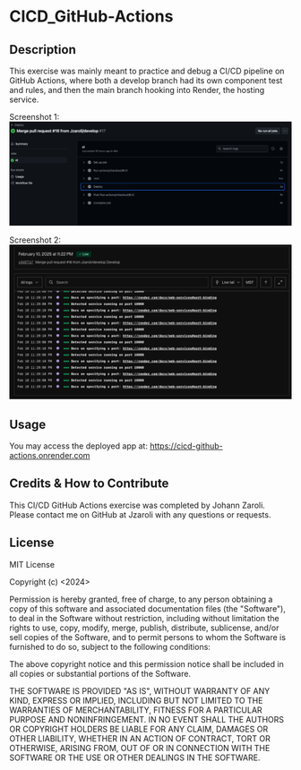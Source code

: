 # CICD_GitHub-Actions
## Description
This exercise was mainly meant to practice and debug a CI/CD pipeline on GitHub Actions, where both a develop branch had its own component test and rules, and then the main branch hooking into Render, the hosting service.

Screenshot 1:  
![screenshot1](./assets/images/screenshot2.png)  

Screenshot 2:  
![screenshot1](./assets/images/screenshot1.png)  

## Usage
You may access the deployed app at: https://cicd-github-actions.onrender.com

## Credits & How to Contribute
This CI/CD GitHub Actions exercise was completed by Johann Zaroli. Please contact me on GitHub at Jzaroli with any questions or requests.

## License
MIT License

Copyright (c) <2024>

Permission is hereby granted, free of charge, to any person obtaining a copy of this software and associated documentation files (the "Software"), to deal in the Software without restriction, including without limitation the rights to use, copy, modify, merge, publish, distribute, sublicense, and/or sell copies of the Software, and to permit persons to whom the Software is furnished to do so, subject to the following conditions:

The above copyright notice and this permission notice shall be included in all copies or substantial portions of the Software.

THE SOFTWARE IS PROVIDED "AS IS", WITHOUT WARRANTY OF ANY KIND, EXPRESS OR IMPLIED, INCLUDING BUT NOT LIMITED TO THE WARRANTIES OF MERCHANTABILITY, FITNESS FOR A PARTICULAR PURPOSE AND NONINFRINGEMENT. IN NO EVENT SHALL THE AUTHORS OR COPYRIGHT HOLDERS BE LIABLE FOR ANY CLAIM, DAMAGES OR OTHER LIABILITY, WHETHER IN AN ACTION OF CONTRACT, TORT OR OTHERWISE, ARISING FROM, OUT OF OR IN CONNECTION WITH THE SOFTWARE OR THE USE OR OTHER DEALINGS IN THE SOFTWARE.
